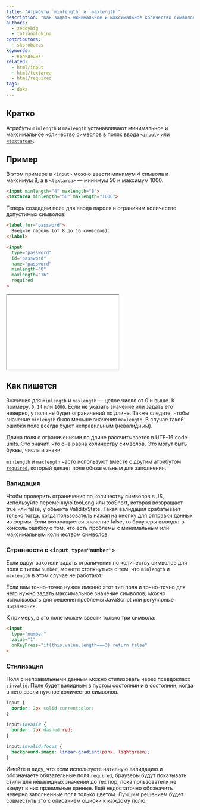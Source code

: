 ```yaml
---
title: "Атрибуты `minlength` и `maxlength`"
description: "Как задать минимальное и максимальное количество символов, которое принимает поле?"
authors:
  - zeddybig
  - tatianafokina
contributors:
  - skorobaeus
keywords:
  - валидация
related:
  - html/input
  - html/textarea
  - html/required
tags:
  - doka
---
```


## Кратко

Атрибуты `minlength` и `maxlength` устанавливают минимальное и максимальное количество символов в полях ввода [`<input>`](/html/input/) или [`<textarea>`](/html/textarea/).

## Пример

В этом примере в `<input>` можно ввести минимум 4 символа и максимум 8, а в `<textarea>` — минимум 50 и максимум 1000.

```html
<input minlength="4" maxlength="8">
<textarea minlength="50" maxlength="1000">
```

Теперь создадим поле для ввода пароля и ограничим количество допустимых символов:

```html
<label for="password">
  Введите пароль (от 8 до 16 символов):
</label>

<input
  type="password"
  id="password"
  name="password"
  minlength="8"
  maxlength="16"
  required
>
```

<iframe title="Поле для пароля с ограничениями по количеству символов" src="demos/input-example/" height="200"></iframe>

## Как пишется

Значения для `minlength` и `maxlength` — целое число от 0 и выше. К примеру, `0`, `14` или `1000`. Если не указать значение или задать его неверно, у поля не будет ограничений по длине. Также следите, чтобы значение `minlength` было меньше значения `maxlength`. В случае такой ошибки поле всегда будет неправильным (невалидным).

Длина поля с ограничениями по длине рассчитывается в UTF-16 code units. Это значит, что она равна количеству символов. Это могут быть буквы, числа и знаки.

`minlength` и `maxlength` часто используют вместе с другим атрибутом [`required`](/html/required/), который делает поле обязательным для заполнения.

### Валидация

Чтобы проверить ограничения по количеству символов в JS, используйте переменную tooLong или tooShort, которая возвращает true или false, у объекта ValidityState. Такая валидация срабатывает только тогда, когда пользователь нажал на кнопку для отправки данных из формы. Если возвращается значение false, то браузеры выводят в консоль ошибку о том, что есть проблемы с минимальным или максимальным количеством символов.

### Странности с `<input type="number">`

Если вдруг захотели задать ограничения по количеству символов для поля с типом `number`, можете столкнуться с тем, что `minlength` и `maxlength` в этом случае не работают.

Если вам точно-точно нужен именно этот тип поля и точно-точно для него нужно задать максимальное значение символов, можно использовать для решения проблемы JavaScript или регулярные выражения.

К примеру, в это поле можем ввести только три символа:

```html
<input
  type="number"
  value="1"
  onKeyPress="if(this.value.length===3) return false"
>
```

### Стилизация

Поля с неправильными данным можно стилизовать через псевдокласс `:invalid`. Поле будет валидным в пустом состоянии и в состоянии, когда в него ввели нужное количество символов.

```css
input {
  border: 2px solid currentcolor;
}

input:invalid {
  border: 2px dashed red;
}

input:invalid:focus {
  background-image: linear-gradient(pink, lightgreen);
}
```

Имейте в виду, что если используете нативную валидацию и обозначаете обязательные поля `required`, браузеры будут показывать стили для невалидных значений до тех пор, пока пользователи не введут в них правильные данные. Ещё недостаточно обозначить неверно заполненные поля только цветом. Лучшим решением будет совместить это с описанием ошибки к каждому полю.
